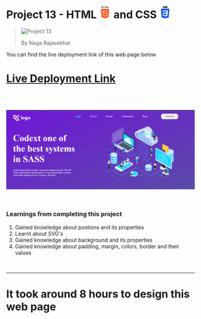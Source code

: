 # Project 13 - HTML ![HTML Logo](./HTML_logo.png) and CSS ![CSS logo](./CSS_logo.png)

> ![Project 13](https://img.shields.io/badge/Project-13-brightgreen)
>
> By Naga Rajasekhar

You can find the live deployment link of this web page below

# [Live Deployment Link](https://sassconsultancyfirm.netlify.app/)

<br/>
<br/>

![Preview](./preview_13.png)

<br/>

### Learnings from completing this project

1. Gained knowledge about postions and its properties<br/>
2. Learnt about SVG's
3. Gained knowledge about background and its properties
4. Gained knowledge about padding, margin, colors, border and their values

<br>

<hr>

# It took around 8 hours to design this web page
